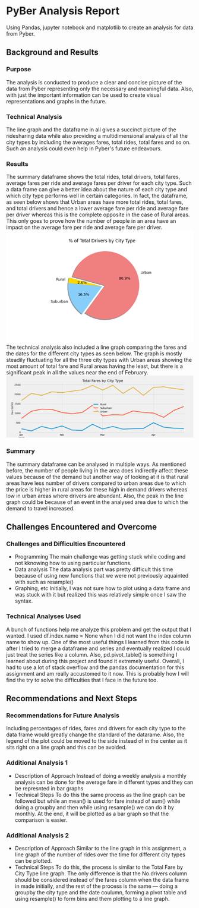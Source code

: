 # PyBer Analysis Report
Using Pandas, jupyter notebook and matplotlib to create an analysis for data from Pyber. 
## Background and Results

### Purpose
The analysis is conducted to produce a clear and concise picture of the data from Pyber representing only the necessary and meaningful data. Also, with just the important information can be used to create visual representations and graphs in the future. 
### Technical Analysis
The line graph and the dataframe in all gives a succinct picture of the ridesharing data while also providing a multidimensional analysis of all the city types by including the averages fares, total rides, total fares and so on. Such an analysis could even help in Pyber's future endeavours.
### Results
The summary dataframe shows the total rides, total drivers, total fares, average fares per ride and average fares per driver for each city type. Such a data frame can give a better idea about the nature of each city type and which city type performs well in certain categories. In fact, the dataframe, as seen below shows that Urban areas have more total rides, total fares, and total drivers and hence a lower average fare per ride and average fare per driver whereas this is the complete opposite in the case of Rural areas. This only goes to prove how the number of people in an area have an impact on the average fare per ride and average fare per driver. 
![Fig 1. ]( /analysis/Fig7.PNG)
The technical analysis also included a line graph comparing the fares and the dates for the different city types as seen below. The graph is mostly steadily fluctuating for all the three city types with Urban areas showing the most amount of total fare and Rural areas having the least, but there is a significant peak in all the values near the end of February.
![Fig 2. ]( /analysis/Fig8.PNG)
### Summary
The summary dataframe can be analysed in multiple ways. As mentioned before, the number of people living in the area does indirectly affect these values because of the demand but another way of looking at it is that rural areas have less number of drivers compared to urban areas due to which the price is higher in rural areas for these high in demand drivers whereas low in urban areas where drivers are abundant.
Also, the peak in the line graph could be because of an event in the analysed area due to which the demand to travel increased.
## Challenges Encountered and Overcome

### Challenges and Difficulties Encountered

* Programming
The main challenge was getting stuck while coding and not kknowing how to using particular functions. 
* Data analysis
The data analysis part was pretty difficult this time because of using new functions that we were not previously aquainted with such as resample()
* Graphing, etc
Initially, I was not sure how to plot using a data frame and was stuck with it but realized this was relatively simple once I saw the syntax. 

### Technical Analyses Used

A bunch of functions help me analyze this problem and get the output that I wanted. I used df.index.name = None when I did not want the index column name to show up. One of the most useful things I learned from this code is after I tried to merge a dataframe and series and eventually realized I could just treat the series like a column. Also, pd.pivot_table() is something I learned about during this project and found it extremely useful. Overall, I had to use a lot of stack overflow and the pandas documentation for this assignment and am really accustomed to it now. This is probably how I will find the try to solve the difficulties that I face in the future too.  

## Recommendations and Next Steps

### Recommendations for Future Analysis
Including percentages of rides, fares and drivers for each city type to the data frame would greatly change the standard of the datarame. Also, the legend of the plot could be moved to the side instead of in the center as it sits right on a line graph and this can be avoided. 

### Additional Analysis 1

* Description of Approach
Instead of doing a weekly analysis a monthly analysis can be done for the average fare in different types and they can be represnted in bar graphs 
* Technical Steps
To do this the same process as the line graph can be followed but while an mean() is used for fare instead of sum() while doing a groupby and then while using resample() we can do it by monthly. At the end, it will be plotted as a bar graph so that the comparison is easier.
### Additional Analysis 2

* Description of Approach
Similar to the line graph in this assignment, a line graph of the number of rides over the time for different city types can be plotted.
* Technical Steps
To do this, the process is similar to the Total Fare by City Type line graph. The only difference is that the No.drivers column should be considered instead of the fares column when the data frame in made initially, and the rest of the process is the same — doing a groupby the city type and the date coulumn, forming a pivot table and using resample() to form bins and them plotting to a line graph.



